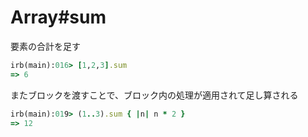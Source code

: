 # Array#sum
要素の合計を足す
```rb
irb(main):016> [1,2,3].sum
=> 6
```
またブロックを渡すことで、ブロック内の処理が適用されて足し算される
```rb
irb(main):019> (1..3).sum { |n| n * 2 }
=> 12
```
